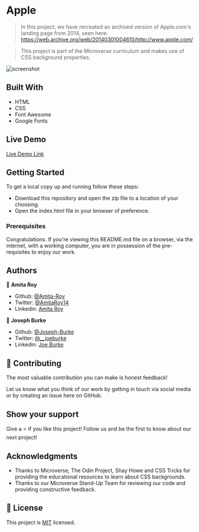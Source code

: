 # Apple

> In this project, we have recreated an archived version of Apple.com's landing page from 2014, seen here: https://web.archive.org/web/20140301004610/http://www.apple.com/

> This project is part of the Microverse curriculum and makes use of CSS background properties.

![screenshot](Apple-Main-Page-Screenshot.png)

## Built With

- HTML
- CSS
- Font Awesome
- Google Fonts

## Live Demo

[Live Demo Link](https://kind-snyder-d48522.netlify.app/)

## Getting Started

To get a local copy up and running follow these steps:

- Download this repository and open the zip file to a location of your choosing.
- Open the index.html file in your browser of preference.

### Prerequisites

Congratulations. If you're viewing this README.md file on a browser, via the internet, with a working computer, you are in possession of the pre-requisites to enjoy our work.

## Authors

👤 **Amita Roy**

- Github: [@Amita-Roy](https://github.com/Amita-Roy)
- Twitter: [@AmitaRoy14](https://twitter.com/AmitaRoy14)
- Linkedin: [Amita Roy](https://www.linkedin.com/in/amita-roy-3b823b68/)

👤 **Joseph Burke**

- Github: [@Joseph-Burke](https://github.com/Joseph-Burke)
- Twitter: [@__joeburke](https://twitter.com/__joeburke)
- Linkedin: [Joe Burke](https://www.linkedin.com/in/joseph-burke-b7a8261a5/)

## 🤝 Contributing

The most valuable contribution you can make is honest feedback!

Let us know what you think of our work by getting in touch via social media or by creating an issue here on GitHub.

## Show your support

Give a ⭐️ if you like this project! Follow us and be the first to know about our next project!

## Acknowledgments

- Thanks to Microverse, The Odin Project, Shay Howe and CSS Tricks for providing the educational resources to learn about CSS backgrounds.
- Thanks to our Microverse Stand-Up Team for reviewing our code and providing constructive feedback.

## 📝 License

This project is [MIT](lic.url) licensed.

